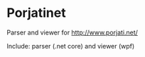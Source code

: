 # Porjatinet
Parser and viewer for http://www.porjati.net/

Include: parser (.net core) and viewer (wpf)
